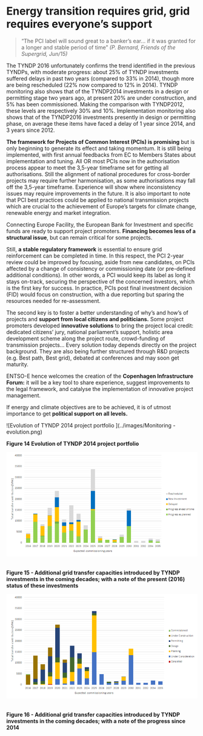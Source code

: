 # Energy transition requires grid, grid requires everyone’s support

>“The PCI label will sound great to a banker’s ear… if it was granted for a longer and stable period of time”
><cite>(P. Bernard, Friends of the Supergrid, Jun/15)</cite>

The TYNDP 2016 unfortunately confirms the trend identified in the previous TYNDPs, with moderate progress: about 25% of TYNDP investments suffered delays in past two years (compared to 33% in 2014), though more are being rescheduled (22% now compared to 12% in 2014). TYNDP monitoring also shows that of the TYNDP2014 investments in a design or permitting stage two years ago, at present 20% are under construction, and 5% has been commissioned. Making the comparison with TYNDP2012, these levels are respectively 30% and 10%. Implementation monitoring also shows that of the TYNDP2016 investments presently in design or permitting phase, on average these items have faced a delay of 1 year since 2014, and 3 years since 2012. 

**The framework for Projects of Common Interest (PCIs) is promising** but is only beginning to generate its effect and taking momentum. It is still being implemented, with first annual feedbacks from EC to Members States about implementation and tuning. All OR most PCIs now in the authorisation process appear to meet the 3,5-year timeframe set for getting all authorisations. Still the alignment of national procedures for cross-border projects may require further harmonisation, as some authorisations may fall off the 3,5-year timeframe. Experience will show where inconsistency issues may require improvements in the future.  It is also important to note that PCI best practices could be applied to national transmission projects which are crucial to the achievement of Europe’s targets for climate change, renewable energy and market integration.

Connecting Europe Facility, the European Bank for Investment and specific funds are ready to support project promoters. **Financing becomes less of a structural issue**, but can remain critical for some projects. 

Still, **a stable regulatory framework** is essential to ensure grid reinforcement can be completed in time. In this respect, the PCI 2-year review could be improved by focusing, aside from new candidates, on PCIs affected by a change of consistency or commissioning date (or pre-defined additional conditions). In other words, a PCI would keep its label as long it stays on-track, securing the perspective of the concerned investors, which is the first key for success. In practice, PCIs post final investment decision (FID) would focus on construction, with a due reporting but sparing the resources needed for re-assessment.

The second key is to foster a better understanding of why’s and how’s of projects and **support from local citizens and politicians.** Some project promoters developed **innovative solutions** to bring the project local credit: dedicated citizens’ jury, national parliament’s support, holistic area development scheme along the project route, crowd-funding of transmission projects… Every solution today depends directly on the project background. They are also being further structured through R&D projects (e.g. Best path, Best grid), debated at conferences and may soon get maturity. 

ENTSO-E hence welcomes the creation of the **Copenhagen Infrastructure Forum:** it will be a key tool to share experience, suggest improvements to the legal framework, and catalyse the implementation of innovative project management.

If energy and climate objectives are to be achieved, it is of utmost importance to get **political support on all levels.**

![Evolution of TYNDP 2014 project portfolio ](../images/Monitoring - evolution.png) &nbsp;

__Figure 14 Evolution of TYNDP 2014 project portfolio__

![evolution map](../images/portfolio%20-%20status.png) &nbsp;

__Figure 15 - Additional grid transfer capacities introduced by TYNDP investments in the coming decades; with a note of the present (2016) status of these investments__

![status map](../images/portfolio%20-%20evolution.png)&nbsp;

__Figure 16 - Additional grid transfer capacities introduced by TYNDP investments in the coming decades; with a note of the progress since 2014__
